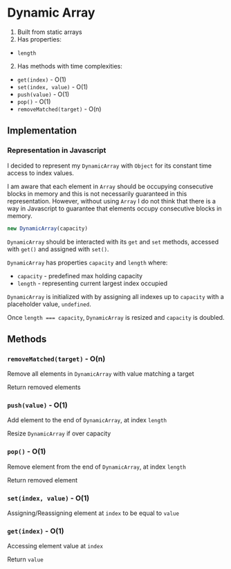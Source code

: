 # Dynamic Array

1. Built from static arrays
3. Has properties:

  * `length`
2. Has methods with time complexities:

  * `get(index)` - O(1)
  * `set(index, value)` - O(1)
  * `push(value)` - O(1)
  * `pop()` - O(1)
  * `removeMatched(target)` - O(n)

## Implementation

### Representation in Javascript

I decided to represent my `DynamicArray` with `Object` for its constant time access to index values. 

I am aware that each element in `Array` should be occupying consecutive blocks in memory and this is not necessarily guaranteed in this representation. However, without using `Array` I do not think that there is a way in Javascript to guarantee that elements occupy consecutive blocks in memory.

``` Javascript
new DynamicArray(capacity)
```

`DynamicArray` should be interacted with its `get` and `set` methods, accessed with `get()` and assigned with `set()`.

`DynamicArray` has properties `capacity` and `length` where:

  * `capacity` - predefined max holding capacity
  * `length` - representing current largest index occupied

`DynamicArray` is initialized with by assigning all indexes up to `capacity` with a placeholder value, `undefined`.

Once `length === capacity`, `DynamicArray` is resized and `capacity` is doubled.

## Methods

### `removeMatched(target)` - O(n)

Remove all elements in `DynamicArray` with value matching a target

Return removed elements

### `push(value)` - O(1)

Add element to the end of `DynamicArray`, at index `length`

Resize `DynamicArray` if over capacity

### `pop()` - O(1)
Remove element from the end of `DynamicArray`, at index `length`

Return removed element

### `set(index, value)` - O(1)
Assigning/Reassigning element at `index` to be equal to `value`

### `get(index)` - O(1)
Accessing element value at `index`

Return `value`